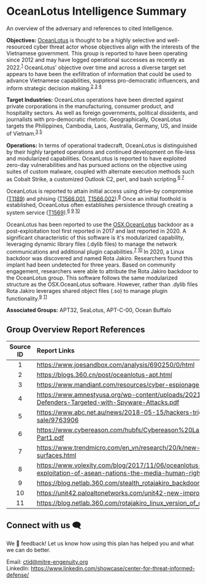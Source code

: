 # OceanLotus Intelligence Summary

An overview of the adversary and references to cited Intelligence.

**Objectives:** [OceanLotus](https://attack.mitre.org/groups/G0050/) is thought to be a
highly selective and well-resourced cyber threat actor whose objectives align with the
interests of the Vietnamese government. This group is reported to have been operating
since 2012 and may have logged operational successes as recently as
2022.<sup>[1](https://www.joesandbox.com/analysis/690250/0/html)</sup> OceanLotus'
objective over time and across a diverse target set appears to have been the
exfiltration of information that could be used to advance Vietnamese capabilities,
suppress pro-democratic influencers, and inform strategic decision
making.<sup>[2](https://blogs.360.cn/post/oceanlotus-apt.html)
[3](https://www.mandiant.com/resources/blog/cyber-espionage-apt32)
[4](https://www.amnestyusa.org/wp-content/uploads/2021/02/Click-and-Bait_Vietnamese-Human-Rights-Defenders-Targeted-with-Spyware-Attacks.pdf)</sup>

**Target Industries:** OceanLotus operations have been directed against private
corporations in the manufacturing, consumer product, and hospitality sectors. As well as
foreign governments, political dissidents, and journalists with pro-democratic rhetoric.
Geographically, OceanLotus targets the Philippines, Cambodia, Laos, Australia, Germany,
US, and inside of
Vietnam.<sup>[3](https://www.mandiant.com/resources/blog/cyber-espionage-apt32)
[5](https://www.abc.net.au/news/2018-05-15/hackers-trigger-software-trap-after-phnom-penh-post-sale/9763906)</sup>

**Operations:** In terms of operational tradecraft, OceanLotus is distinguished by their highly targeted operations and continued development on file-less and modularized capabilities. OceanLotus is reported to have exploited zero-day vulnerabilities and has pursued actions on the objective using suites of custom malware, coupled with alternate execution methods such as Cobalt Strike, a customized Outlook C2, perl, and bash scripting.<sup>[6](https://www.cybereason.com/hubfs/Cybereason%20Labs%20Analysis%20Operation%20Cobalt%20Kitty-Part1.pdf) [7](https://www.trendmicro.com/en_vn/research/20/k/new-macos-backdoor-connected-to-oceanlotus-surfaces.html)</sup>

OceanLotus is reported to attain initial access using drive-by compromise
([T1189](https://attack.mitre.org/techniques/T1189/)) and phising
([T1566.001](https://attack.mitre.org/techniques/T1566/001),
[T1566.002](https://attack.mitre.org/techniques/T1566/002/)).<sup>[8](https://www.volexity.com/blog/2017/11/06/oceanlotus-blossoms-mass-digital-surveillance-and-exploitation-of-asean-nations-the-media-human-rights-and-civil-society/)</sup>
Once an initial foothold is established, OceanLotus often establishes persistence
through creating a system service
([T1569](https://attack.mitre.org/techniques/T1569/)).<sup>[6](https://www.cybereason.com/hubfs/Cybereason%20Labs%20Analysis%20Operation%20Cobalt%20Kitty-Part1.pdf)
[9](https://blog.netlab.360.com/stealth_rotajakiro_backdoor_en/)
[10](https://unit42.paloaltonetworks.com/unit42-new-improved-macos-backdoor-oceanlotus/)</sup>

OceanLotus has been reported to use the
[OSX.OceanLotus](https://attack.mitre.org/software/S0352/) backdoor as a
post-exploitation tool first reported in 2017 and last reported in 2020. A significant
characteristic of this software is it's modularized capability, leveraging dynamic
library files (.dylib files) to manage the network communications and additional plugin
capabilities.<sup>[7](https://www.trendmicro.com/en_vn/research/20/k/new-macos-backdoor-connected-to-oceanlotus-surfaces.html)
[10](https://unit42.paloaltonetworks.com/unit42-new-improved-macos-backdoor-oceanlotus/)
</sup> In 2020, a Linux backdoor was discovered and named Rota Jakiro. Researchers found
this implant had been undetected for three years. Based on community engagement,
researchers were able to attribute the Rota Jakiro backdoor to the OceanLotus group.
This software follows the same modularized structure as the OSX.OceanLotus software.
However, rather than .dylib files Rota Jakiro leverages shared object files (.so) to
manage plugin
functionality.<sup>[9](https://blog.netlab.360.com/stealth_rotajakiro_backdoor_en/)</sup>
<sup>[11](https://blog.netlab.360.com/rotajakiro_linux_version_of_oceanlotus/)</sup>


**Associated Groups:** APT32, SeaLotus, APT-C-00, Ocean Buffalo

## Group Overview Report References
| Source ID | Report Links                                                                                                                                                       |
| :-------: | :----------------------------------------------------------------------------------------------------------------------------------------------------------------- |
|     1     | https://www.joesandbox.com/analysis/690250/0/html                                                                                                                  |
|     2     | https://blogs.360.cn/post/oceanlotus-apt.html                                                                                                                      |
|     3     | https://www.mandiant.com/resources/cyber-espionage-apt32                                                                                                           |
|     4     | https://www.amnestyusa.org/wp-content/uploads/2021/02/Click-and-Bait_Vietnamese-Human-Rights-Defenders-Targeted-with-Spyware-Attacks.pdf                           |
|     5     | https://www.abc.net.au/news/2018-05-15/hackers-trigger-software-trap-after-phnom-penh-post-sale/9763906                                                            |
|     6     | https://www.cybereason.com/hubfs/Cybereason%20Labs%20Analysis%20Operation%20Cobalt%20Kitty-Part1.pdf                                                               |
|     7     | https://www.trendmicro.com/en_vn/research/20/k/new-macos-backdoor-connected-to-oceanlotus-surfaces.html                                                            |
|     8     | https://www.volexity.com/blog/2017/11/06/oceanlotus-blossoms-mass-digital-surveillance-and-exploitation-of-asean-nations-the-media-human-rights-and-civil-society/ |
|     9     | https://blog.netlab.360.com/stealth_rotajakiro_backdoor_en/                                                                                                        |
|    10     | https://unit42.paloaltonetworks.com/unit42-new-improved-macos-backdoor-oceanlotus/                                                                                 |
|    11     | https://blog.netlab.360.com/rotajakiro_linux_version_of_oceanlotus/                                                                                                |


## Connect with us 🗨️
We 💖 feedback! Let us know how using this plan has helped you and what we can do better.

Email: ctid@mitre-engenuity.org <br>
LinkedIn: https://www.linkedin.com/showcase/center-for-threat-informed-defense/
